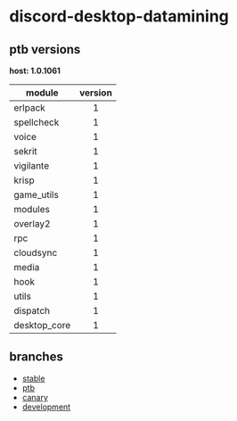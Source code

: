 # discord-desktop-datamining

## ptb versions

**host: 1.0.1061**

| module | version |
| ------ | :-----: |
| erlpack | 1 |
| spellcheck | 1 |
| voice | 1 |
| sekrit | 1 |
| vigilante | 1 |
| krisp | 1 |
| game_utils | 1 |
| modules | 1 |
| overlay2 | 1 |
| rpc | 1 |
| cloudsync | 1 |
| media | 1 |
| hook | 1 |
| utils | 1 |
| dispatch | 1 |
| desktop_core | 1 |

## branches

- [stable](https://github.com/OpenAsar/discord-desktop-datamining/tree/stable)
- [ptb](https://github.com/OpenAsar/discord-desktop-datamining/tree/ptb)
- [canary](https://github.com/OpenAsar/discord-desktop-datamining/tree/canary)
- [development](https://github.com/OpenAsar/discord-desktop-datamining/tree/development)